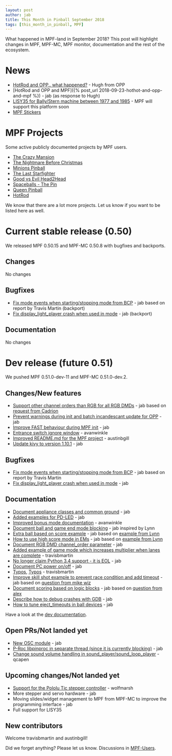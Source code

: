 ```yaml
---
layout: post
author: jab
title: This Month in Pinball September 2018
tags: [this_month_in_pinball, MPF]
---
```

What happened in MPF-land in September 2018?
This post will highlight changes in MPF, MPF-MC, MPF monitor, documentation
and the rest of the ecosystem.

# News

* [HotRod and OPP.. what happened?](https://openpinballproject.wordpress.com/2018/06/27/6-26-2018-hot-rod-and-opp-what-happened/) - Hugh from OPP
* [HotRod and OPP and MPF]({% post_url 2018-09-23-hothot-and-opp-and-mpf %}) - jab (as response to Hugh)
* [LISY35 for Bally/Stern machine between 1977 and 1985](https://pinside.com/pinball/forum/topic/lisy35-help-with-bally-lamp-driver-code-needed) - MPF will support this platform soon
* [MPF Stickers](https://groups.google.com/forum/#!topic/mpf-users/_Hfof-FKqcs)

# MPF Projects 

Some active publicly documented projects by MPF users.
 
* [The Crazy Mansion](https://pinside.com/pinball/forum/topic/the-crazy-mansion-by-the-pinball-amigos)
* [The Nightmare Before Christmas](https://pinside.com/pinball/forum/topic/the-nightmare-before-christmas)
* [Minions Pinball](https://pinside.com/pinball/forum/topic/we-are-building-a-minions-pinball-updates-every-friday)
* [The Last Starfighter](https://pinside.com/pinball/forum/topic/southern-california-homebrew-anyone-interested/)
* [Good vs Evil Head2Head](https://pinside.com/pinball/forum/topic/head2head-custom-pinball-machine-good-vs-evil)
* [Spaceballs - The Pin](https://pinside.com/pinball/forum/topic/spaceballs-the-pin/)
* [Queen Pinball](https://pinside.com/pinball/forum/topic/flash-retheme-project/)
* [HotRod](https://pinside.com/pinball/forum/topic/gottlieb-hot-rod-a-tribute-to-classic-em-pinball)

We know that there are a lot more projects. Let us know if you want to be listed here as well.

# Current stable release (0.50)

We released MPF 0.50.15 and MPF-MC 0.50.8 with bugfixes and backports.

## Changes

No changes

## Bugfixes

* [Fix mode events when starting/stopping mode from BCP](https://github.com/missionpinball/mpf/issues/1215) - jab based on report by Travis Martin (backport)
* [Fix display_light_player crash when used in mode](https://github.com/missionpinball/mpf/pull/1224) - jab (backport)

## Documentation

No changes

# Dev release (future 0.51)

We pushed MPF 0.51.0-dev-11 and MPF-MC 0.51.0-dev.2.

## Changes/New features

* [Support other channel orders than RGB for all RGB DMDs](https://github.com/missionpinball/mpf-mc/issues/345) - jab based on [request from Cadrion](https://groups.google.com/forum/#!topic/mpf-users/1EtJxmAZiow)
* [Prevent warnings during init and batch incandescant update for OPP](https://github.com/missionpinball/mpf/pull/1220) - jab
* [Improve FAST behaviour during MPF init](https://github.com/missionpinball/mpf/pull/1221) - jab
* [Entrance switch ignore window](https://github.com/missionpinball/mpf/pull/1216) - avanwinkle
* [Improved README.md for the MPF project](https://github.com/missionpinball/mpf/pull/1219) - austinbgill
* [Update kivy to version 1.10.1](https://github.com/missionpinball/mpf-mc/pull/346) - jab

## Bugfixes

* [Fix mode events when starting/stopping mode from BCP](https://github.com/missionpinball/mpf/issues/1215) - jab based on report by Travis Martin
* [Fix display_light_player crash when used in mode](https://github.com/missionpinball/mpf/pull/1224) - jab

## Documentation

* [Document appliance classes and common ground](https://github.com/missionpinball/mpf-docs/commit/44c15465db97108d93fad1637c43a3778afdd4aa) - jab
* [Added examples for PD-LED](https://github.com/missionpinball/mpf-docs/commit/a57ddb305abf8b4738e355143be1222d6c763b6b) - jab
* [Improved bonus mode documentation](https://github.com/missionpinball/mpf-docs/pull/173) - avanwinkle
* [Document ball and game end mode blocking](https://github.com/missionpinball/mpf-docs/commit/fd7112356a26413abe27a0e0cb3980f586f3a6c9) - jab inspired by Lynn
* [Extra ball based on score example](https://github.com/missionpinball/mpf-docs/commit/2d8e6b7d073f6904564896ca485b3f3c69951027) - jab based on [example from Lynn](https://groups.google.com/forum/#!topic/mpf-users/cOQKDQIIu-g)
* [How to use high score mode in EMs](https://github.com/missionpinball/mpf-docs/commit/318541ee4349776e5fb4660fcd44b29104f1a842) - jab based on [example from Lynn](https://groups.google.com/forum/#!topic/mpf-users/cOQKDQIIu-g)
* [Document RGB DMD channel_order parameter](https://github.com/missionpinball/mpf-docs/commit/a21bcae7b7be032c918a987fdb32cda8ee2a567e) - jab
* [Added example of game mode which increases multiplier when lanes are complete](https://github.com/missionpinball/mpf-docs/pull/176) - travisbmartin
* [No longer claim Python 3.4 support - it is EOL](https://github.com/missionpinball/mpf-docs/commit/1639e5b62f221b6a525b3ca39da6b68dd2d88752) - jab
* [Document PC power on/off](https://github.com/missionpinball/mpf-docs/commit/8bb7de3ce54153c8e7afbc3fdb992b13bb000409) - jab
* [Typos](https://github.com/missionpinball/mpf-docs/pull/177), [Typos](https://github.com/missionpinball/mpf-docs/pull/178) - travisbmartin 
* [Improve skill shot example to prevent race condition and add timeout](https://github.com/missionpinball/mpf-docs/commit/063dd00c2b9f0db50b099528e3f2d948c7e40f28) - jab based on [question from mike wiz](https://groups.google.com/forum/#!topic/mpf-users/Fxuh95wxmjY) 
* [Document scoring based on logic blocks](https://github.com/missionpinball/mpf-docs/commit/a843d366bed107544aebf2198f80f07a501adb5b) - jab based on [question from alex](https://groups.google.com/forum/#!topic/mpf-users/3mShvjtjfPU)
* [Describe how to debug crashes with GDB](https://github.com/missionpinball/mpf-docs/commit/27a7c31b524f2a1890c97e6dbc86e08811e31e38) - jab
* [How to tune eject_timeouts in ball devices](https://github.com/missionpinball/mpf-docs/commit/ec7477e5a9c3e03adf24473599c2c2909db0a75a) - jab

Have a look at the [dev documentation](http://docs.missionpinball.org/en/dev/).

## Open PRs/Not landed yet

* [New OSC module](https://github.com/missionpinball/mpf/pull/1200) - jab
* [P-Roc libpinproc in separate thread (since it is currently blocking)](https://github.com/missionpinball/mpf/pull/1195) - jab
* [Change sound volume handling in sound_player/sound_loop_player](https://github.com/missionpinball/mpf-mc/pull/333) - qcapen

## Upcoming changes/Not landed yet

* [Support for the Pololu Tic stepper controller](https://github.com/missionpinball/mpf/issues/1217) - wolfmarsh
* More stepper and servo hardware - jab
* Moving slides/widget management to MPF from MPF-MC to improve the programming interface - jab
* Full support for LISY35

## New contributors

Welcome travisbmartin and austinbgill!

Did we forget anything? Please let us know.
Discussions in [MPF-Users](https://groups.google.com/forum/#!forum/mpf-users).
